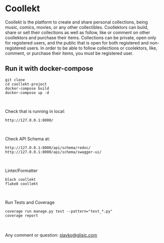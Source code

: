 # Coollekt

Coollekt is the platform to create and share personal collections, being music, comics, movies, or any other collectibles.
Coollektors can build, share or sell their collections as well as follow, like or comment on other coollektors and purchase their items.
Collections can be private, open only for registered users, and the public that is open for both registered and non-registered users.
In order to be able to follow collections or coolektors, like, comment, or purchase their items, you must be registered user.


## Run it with docker-compose


```
git clone
cd coollekt-project
docker-compose build 
docker-compose up -d 
```

<br/>

Check that is running in local:
```
http://127.0.0.1:8000/
```

<br/>

Check API Schema at:
```
http://127.0.0.1:8000/api/schema/redoc/
http://127.0.0.1:8000/api/schema/swagger-ui/
```

<br/>

Linter/Formatter
```
black coollekt
flake8 coollekt
```

<br/>

Run Tests and Coverage
```
coverage run manage.py test --pattern="test_*.py"
coverage report
```

<br/><br/>
Any comment or question: slavko@glisic.com
